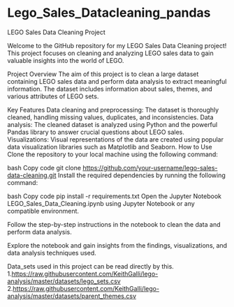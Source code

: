 # Lego_Sales_Datacleaning_pandas
LEGO Sales Data Cleaning Project

Welcome to the GitHub repository for my LEGO Sales Data Cleaning project! This project focuses on cleaning and analyzing LEGO sales data to gain valuable insights into the world of LEGO.

Project Overview
The aim of this project is to clean a large dataset containing LEGO sales data and perform data analysis to extract meaningful information. The dataset includes information about sales, themes, and various attributes of LEGO sets.

Key Features
Data cleaning and preprocessing: The dataset is thoroughly cleaned, handling missing values, duplicates, and inconsistencies.
Data analysis: The cleaned dataset is analyzed using Python and the powerful Pandas library to answer crucial questions about LEGO sales.
Visualizations: Visual representations of the data are created using popular data visualization libraries such as Matplotlib and Seaborn.
How to Use
Clone the repository to your local machine using the following command:

bash Copy code
git clone https://github.com/your-username/lego-sales-data-cleaning.git
Install the required dependencies by running the following command:

bash Copy code
pip install -r requirements.txt
Open the Jupyter Notebook LEGO_Sales_Data_Cleaning.ipynb using Jupyter Notebook or any compatible environment.

Follow the step-by-step instructions in the notebook to clean the data and perform data analysis.

Explore the notebook and gain insights from the findings, visualizations, and data analysis techniques used.

Data_sets used in this project can be read directly by this.
1.https://raw.githubusercontent.com/KeithGalli/lego-analysis/master/datasets/lego_sets.csv
2.https://raw.githubusercontent.com/KeithGalli/lego-analysis/master/datasets/parent_themes.csv
